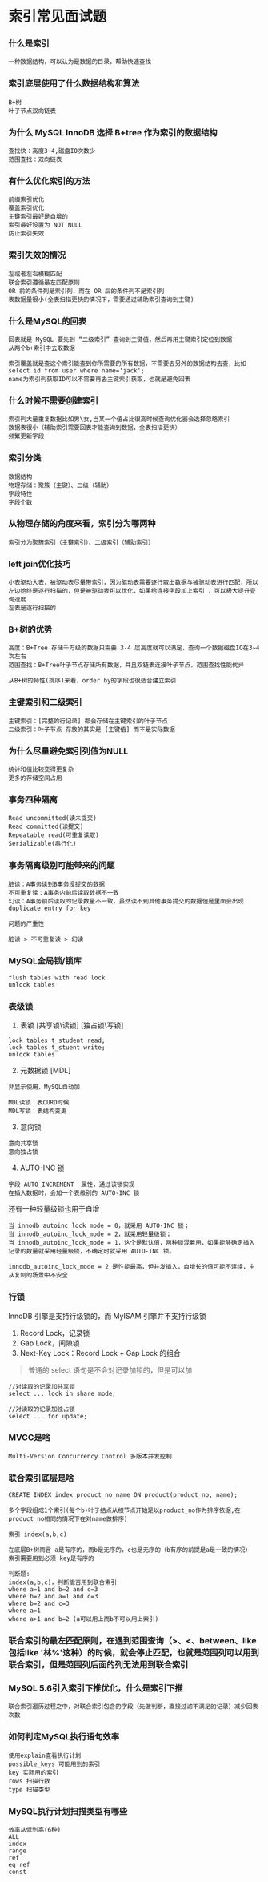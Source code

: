 # 索引常见面试题

### 什么是索引

```
一种数据结构，可以认为是数据的目录，帮助快速查找
```

### 索引底层使用了什么数据结构和算法

```
B+树
叶子节点双向链表
```

### 为什么 MySQL InnoDB 选择 B+tree 作为索引的数据结构

```
查找快：高度3~4,磁盘IO次数少
范围查找：双向链表
```

### 有什么优化索引的方法

```
前缀索引优化
覆盖索引优化
主键索引最好是自增的
索引最好设置为 NOT NULL
防止索引失效
```

### 索引失效的情况

```
左或者左右模糊匹配
联合索引遵循最左匹配原则
OR 前的条件列是索引列，而在 OR 后的条件列不是索引列
表数据量很小(全表扫描更快的情况下，需要通过辅助索引查询到主键)
```


### 什么是MySQL的回表

```
回表就是 MySQL 要先到 “二级索引” 查询到主键值，然后再用主键索引定位到数据
从两个b+索引中去取数据

索引覆盖就是查这个索引能查到你所需要的所有数据，不需要去另外的数据结构去查，比如 select id from user where name='jack'; 
name为索引列获取ID可以不需要再去主键索引获取，也就是避免回表
```

### 什么时候不需要创建索引

```
索引列大量重复数据比如男\女,当某一个值占比很高时候查询优化器会选择忽略索引
数据表很小（辅助索引需要回表才能查询到数据，全表扫描更快）
频繁更新字段
```

### 索引分类

```
数据结构
物理存储：聚簇（主键）、二级（辅助）
字段特性
字段个数
```

### 从物理存储的角度来看，索引分为哪两种

```
索引分为聚簇索引（主键索引）、二级索引（辅助索引）
```

### left join优化技巧

```
小表驱动大表，被驱动表尽量带索引，因为驱动表需要逐行取出数据与被驱动表进行匹配，所以左边始终是逐行扫描的，但是被驱动表可以优化，如果给连接字段加上索引 ，可以极大提升查询速度
左表是逐行扫描的
```


### B+树的优势

```
高度：B+Tree 存储千万级的数据只需要 3-4 层高度就可以满足，查询一个数据磁盘IO在3~4次左右
范围查找：B+Tree叶子节点存储所有数据，并且双链表连接叶子节点，范围查找性能优异

从B+树的特性(排序)来看，order by的字段也很适合建立索引
```

### 主键索引和二级索引

```
主键索引：[完整的行记录] 都会存储在主键索引的叶子节点
二级索引：叶子节点 存放的其实是 [主键值] 而不是实际数据
```

### 为什么尽量避免索引列值为NULL

```
统计和值比较变得更复杂
更多的存储空间占用
```

### 事务四种隔离

```
Read uncommitted(读未提交)
Read committed(读提交)
Repeatable read(可重复读取)
Serializable(串行化)
```

### 事务隔离级别可能带来的问题

```
脏读：A事务读到B事务没提交的数据
不可重复读：A事务内前后读取数据不一致
幻读：A事务前后读取的记录数量不一致，虽然读不到其他事务提交的数据但是里面会出现 duplicate entry for key 

问题的严重性

脏读 > 不可重复读 > 幻读
```


### MySQL全局锁/锁库

```
flush tables with read lock
unlock tables
```

### 表级锁 

1. 表锁 [共享锁\读锁] [独占锁\写锁]

```
lock tables t_student read;
lock tables t_stuent write;
unlock tables
```

2. 元数据锁 [MDL]

```
非显示使用，MySQL自动加

MDL读锁：表CURD时候
MDL写锁：表结构变更
```

3. 意向锁

```
意向共享锁
意向独占锁
```

4. AUTO-INC 锁

```
字段 AUTO_INCREMENT  属性，通过该锁实现
在插入数据时，会加一个表级别的 AUTO-INC 锁
```
还有一种轻量级锁也用于自增
```
当 innodb_autoinc_lock_mode = 0，就采用 AUTO-INC 锁；
当 innodb_autoinc_lock_mode = 2，就采用轻量级锁；
当 innodb_autoinc_lock_mode = 1，这个是默认值，两种锁混着用，如果能够确定插入记录的数量就采用轻量级锁，不确定时就采用 AUTO-INC 锁。

innodb_autoinc_lock_mode = 2 是性能最高，但并发插入，自增长的值可能不连续，主从复制的场景中不安全
```


### 行锁

InnoDB 引擎是支持行级锁的，而 MyISAM 引擎并不支持行级锁

1. Record Lock，记录锁
2. Gap Lock，间隙锁
3. Next-Key Lock：Record Lock + Gap Lock 的组合

> 普通的 select 语句是不会对记录加锁的，但是可以加

```
//对读取的记录加共享锁
select ... lock in share mode;

//对读取的记录加独占锁
select ... for update;
```


### MVCC是啥
```
Multi-Version Concurrency Control 多版本并发控制
```

### 联合索引底层是啥
```
CREATE INDEX index_product_no_name ON product(product_no, name);
```

```
多个字段组成1个索引(每个b+叶子结点从根节点开始是以product_no作为排序依据,在product_no相同的情况下在对name做排序)

索引 index(a,b,c)

在底层B+树而言 a是有序的，而b是无序的，c也是无序的（b有序的前提是a是一致的情况）
索引需要用到必须 key是有序的

判断题:
index(a,b,c)，判断能否用到联合索引
where a=1 and b=2 and c=3
where b=2 and a=1 and c=3
where b=2 and c=3
where a=1
where a>1 and b=2 (a可以用上而b不可以用上索引)

```

### 联合索引的最左匹配原则，在遇到范围查询（>、<、between、like 包括like '林%'这种）的时候，就会停止匹配，也就是范围列可以用到联合索引，但是范围列后面的列无法用到联合索引


### MySQL 5.6引入索引下推优化，什么是索引下推
```
联合索引遍历过程之中，对联合索引包含的字段（先做判断，直接过滤不满足的记录）减少回表次数
```

### 如何判定MySQL执行语句效率

```
使用explain查看执行计划
possible_keys 可能用到的索引
key 实际用的索引
rows 扫描行数
type 扫描类型 
```

### MySQL执行计划扫描类型有哪些
```
效率从低到高(6种)
ALL
index
range
ref
eq_ref
const
```
